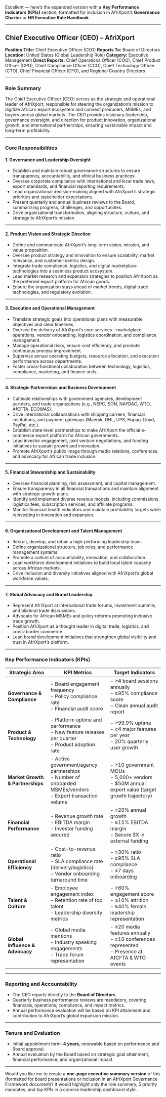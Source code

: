Excellent — here’s the expanded version with a **Key Performance Indicators (KPIs)** section, formatted for inclusion in AfriXport’s **Governance Charter** or **HR Executive Role Handbook**.

---

## **Chief Executive Officer (CEO) – AfriXport**

**Position Title:** Chief Executive Officer (CEO)
**Reports To:** Board of Directors
**Location:** United States (Global Leadership Role)
**Category:** Executive Management
**Direct Reports:** Chief Operations Officer (COO), Chief Product Officer (CPO), Chief Compliance Officer (CCO), Chief Technology Officer (CTO), Chief Financial Officer (CFO), and Regional Country Directors

---

### **Role Summary**

The Chief Executive Officer (CEO) serves as the strategic and operational leader of AfriXport, responsible for steering the organization’s mission to digitize Africa’s export ecosystem and connect producers, MSMEs, and buyers across global markets. The CEO provides visionary leadership, governance oversight, and direction for product innovation, organizational growth, and international partnerships, ensuring sustainable impact and long-term profitability.

---

### **Core Responsibilities**

#### **1. Governance and Leadership Oversight**

* Establish and maintain robust governance structures to ensure transparency, accountability, and ethical business practices.
* Oversee corporate compliance with international and local trade laws, export standards, and financial reporting requirements.
* Lead organizational decision-making aligned with AfriXport’s strategic priorities and stakeholder expectations.
* Present quarterly and annual business reviews to the Board, summarizing progress, challenges, and opportunities.
* Drive organizational transformation, aligning structure, culture, and strategy to AfriXport’s mission.

---

#### **2. Product Vision and Strategic Direction**

* Define and communicate AfriXport’s long-term vision, mission, and value proposition.
* Oversee product strategy and innovation to ensure scalability, market relevance, and customer-centric design.
* Integrate trade compliance, logistics, and digital marketplace technologies into a seamless product ecosystem.
* Lead market research and expansion strategies to position AfriXport as the preferred export platform for African goods.
* Ensure the organization stays ahead of market trends, digital trade technologies, and regulatory evolution.

---

#### **3. Execution and Operational Management**

* Translate strategic goals into operational plans with measurable objectives and clear timelines.
* Oversee the delivery of AfriXport’s core services—marketplace operations, vendor onboarding, logistics coordination, and compliance management.
* Manage operational risks, ensure cost efficiency, and promote continuous process improvement.
* Supervise annual operating budgets, resource allocation, and execution performance across departments.
* Foster cross-functional collaboration between technology, logistics, compliance, marketing, and finance units.

---

#### **4. Strategic Partnerships and Business Development**

* Cultivate relationships with government agencies, development partners, and trade organizations (e.g., NEPC, SON, NAFDAC, WTO, AfCFTA, ECOWAS).
* Drive international collaborations with shipping carriers, financial institutions, and payment gateways (Maersk, DHL, UPS, Hapag-Lloyd, PayPal, etc.).
* Establish state-level partnerships to make AfriXport the official e-commerce export platform for African governments.
* Lead investor engagement, joint venture negotiations, and funding initiatives to sustain growth and innovation.
* Promote AfriXport’s public image through media relations, conferences, and advocacy for African trade inclusion.

---

#### **5. Financial Stewardship and Sustainability**

* Oversee financial planning, risk assessment, and capital management.
* Ensure transparency in all financial transactions and maintain alignment with strategic growth plans.
* Identify and implement diverse revenue models, including commissions, logistics fees, subscription services, and affiliate programs.
* Monitor financial health indicators and maintain profitability targets while reinvesting in innovation and expansion.

---

#### **6. Organizational Development and Talent Management**

* Recruit, develop, and retain a high-performing leadership team.
* Define organizational structure, job roles, and performance management systems.
* Promote a culture of accountability, innovation, and collaboration.
* Lead workforce development initiatives to build local talent capacity across African markets.
* Drive inclusion and diversity initiatives aligned with AfriXport’s global workforce values.

---

#### **7. Global Advocacy and Brand Leadership**

* Represent AfriXport at international trade forums, investment summits, and bilateral trade discussions.
* Advocate for African MSMEs and policy reforms promoting inclusive trade growth.
* Position AfriXport as a thought leader in digital trade, logistics, and cross-border commerce.
* Lead brand development initiatives that strengthen global visibility and trust in AfriXport’s platform.

---

### **Key Performance Indicators (KPIs)**

| **Strategic Area**               | **KPI Metrics**                                                                                               | **Target Indicators**                                                                               |
| -------------------------------- | ------------------------------------------------------------------------------------------------------------- | --------------------------------------------------------------------------------------------------- |
| **Governance & Compliance**      | - Board engagement frequency<br>- Policy compliance rate<br>- Financial audit score                           | - ≥4 board sessions annually<br>- ≥95% compliance score<br>- Clean annual audit report              |
| **Product & Technology**         | - Platform uptime and performance<br>- New feature releases per quarter<br>- Product adoption rate            | - ≥99.9% uptime<br>- ≥4 major features per year<br>- 20% quarterly user growth                      |
| **Market Growth & Partnerships** | - Active government/agency partnerships<br>- Number of onboarded MSMEs/vendors<br>- Export transaction volume | - ≥10 government MOUs<br>- 5,000+ vendors<br>- $50M annual export value (target growth trajectory)  |
| **Financial Performance**        | - Revenue growth rate<br>- EBITDA margin<br>- Investor funding secured                                        | - ≥20% annual growth<br>- ≥15% EBITDA margin<br>- Secure $X in external funding                     |
| **Operational Efficiency**       | - Cost-to-revenue ratio<br>- SLA compliance rate (delivery/logistics)<br>- Vendor onboarding turnaround time  | - ≤30% ratio<br>- ≥95% SLA compliance<br>- ≤7 days onboarding                                       |
| **Talent & Culture**             | - Employee engagement index<br>- Retention rate of top talent<br>- Leadership diversity metrics               | - ≥80% engagement score<br>- ≤10% attrition<br>- ≥40% female leadership representation              |
| **Global Influence & Advocacy**  | - Global media mentions<br>- Industry speaking engagements<br>- Trade forum representation                    | - ≥20 media features annually<br>- ≥10 conferences represented<br>- Presence at AfCFTA & WTO events |

---

### **Reporting and Accountability**

* The CEO reports directly to the **Board of Directors**.
* Quarterly business performance reviews are mandatory, covering financials, operations, compliance, and impact metrics.
* Annual performance evaluation will be based on KPI attainment and contribution to AfriXport’s global expansion mission.

---

### **Tenure and Evaluation**

* Initial appointment term: **4 years**, renewable based on performance and Board approval.
* Annual evaluation by the Board based on strategic goal attainment, financial performance, and organizational impact.

---

Would you like me to create a **one-page executive summary version** of this (formatted for board presentations or inclusion in an AfriXport Governance Framework document)? It would highlight only the role summary, 5 priority mandates, and top KPIs in a concise leadership dashboard style.
